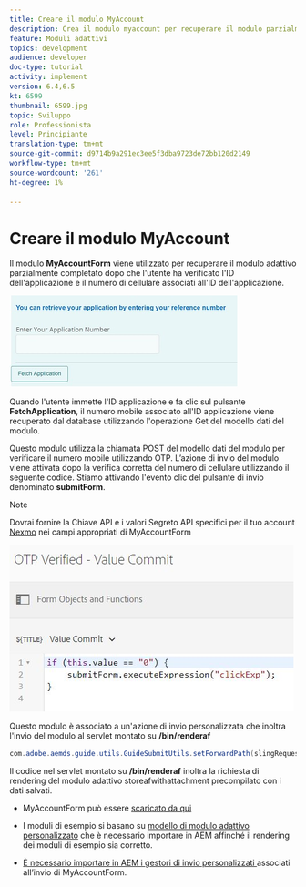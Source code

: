 ```yaml
---
title: Creare il modulo MyAccount
description: Crea il modulo myaccount per recuperare il modulo parzialmente compilato dopo aver verificato con successo l'ID applicazione e il numero di telefono.
feature: Moduli adattivi
topics: development
audience: developer
doc-type: tutorial
activity: implement
version: 6.4,6.5
kt: 6599
thumbnail: 6599.jpg
topic: Sviluppo
role: Professionista
level: Principiante
translation-type: tm+mt
source-git-commit: d9714b9a291ec3ee5f3dba9723de72bb120d2149
workflow-type: tm+mt
source-wordcount: '261'
ht-degree: 1%

---
```




# Creare il modulo MyAccount

Il modulo **MyAccountForm** viene utilizzato per recuperare il modulo adattivo parzialmente completato dopo che l&#39;utente ha verificato l&#39;ID dell&#39;applicazione e il numero di cellulare associati all&#39;ID dell&#39;applicazione.

![modulo del mio account](assets/6599.JPG)

Quando l&#39;utente immette l&#39;ID applicazione e fa clic sul pulsante **FetchApplication**, il numero mobile associato all&#39;ID applicazione viene recuperato dal database utilizzando l&#39;operazione Get del modello dati del modulo.

Questo modulo utilizza la chiamata POST del modello dati del modulo per verificare il numero mobile utilizzando OTP. L’azione di invio del modulo viene attivata dopo la verifica corretta del numero di cellulare utilizzando il seguente codice. Stiamo attivando l&#39;evento clic del pulsante di invio denominato **submitForm**.

>[!NOTE]
> Dovrai fornire la Chiave API e i valori Segreto API specifici per il tuo account [Nexmo](https://dashboard.nexmo.com/) nei campi appropriati di MyAccountForm

![trigger-submit](assets/trigger-submit.JPG)



Questo modulo è associato a un&#39;azione di invio personalizzata che inoltra l&#39;invio del modulo al servlet montato su **/bin/renderaf**

```java
com.adobe.aemds.guide.utils.GuideSubmitUtils.setForwardPath(slingRequest,"/bin/renderaf",null,null);
```

Il codice nel servlet montato su **/bin/renderaf** inoltra la richiesta di rendering del modulo adattivo storeafwithattachment precompilato con i dati salvati.


* MyAccountForm può essere [scaricato da qui](assets/my-account-form.zip)

* I moduli di esempio si basano su [modello di modulo adattivo personalizzato](assets/custom-template-with-page-component.zip) che è necessario importare in AEM affinché il rendering dei moduli di esempio sia corretto.

* [È necessario importare in AEM i gestori di invio personalizzati ](assets/custom-submit-my-account-form.zip) associati all’invio di MyAccountForm.
